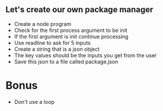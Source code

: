 
## Let's create our own package manager

* Create a node program
* Check for the first process argument to be init
* If the first argument is init continue processing
* Use readline to ask for 5 inputs
* Create a string that is a json object
* The key values should be the inputs you get from the user
* Save this json to a file called package.json

# Bonus
* Don't use a loop
